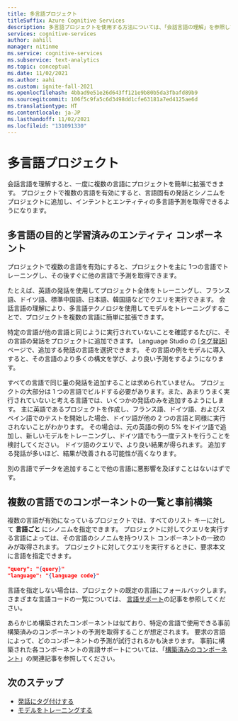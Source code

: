 ```yaml
---
title: 多言語プロジェクト
titleSuffix: Azure Cognitive Services
description: 多言語プロジェクトを使用する方法については、「会話言語の理解」を参照してください。
services: cognitive-services
author: aahill
manager: nitinme
ms.service: cognitive-services
ms.subservice: text-analytics
ms.topic: conceptual
ms.date: 11/02/2021
ms.author: aahi
ms.custom: ignite-fall-2021
ms.openlocfilehash: 4bbad9e51e26d643ff121e9b80b5da3fbafd89b9
ms.sourcegitcommit: 106f5c9fa5c6d3498dd1cfe63181a7ed4125ae6d
ms.translationtype: HT
ms.contentlocale: ja-JP
ms.lasthandoff: 11/02/2021
ms.locfileid: "131091330"
---
```

# <a name="multilingual-projects"></a>多言語プロジェクト

会話言語を理解すると、一度に複数の言語にプロジェクトを簡単に拡張できます。 プロジェクトで複数の言語を有効にすると、言語固有の発話とシノニムをプロジェクトに追加し、インテントとエンティティの多言語予測を取得できるようになります。 

## <a name="multilingual-intent-and-learned-entity-components"></a>多言語の目的と学習済みのエンティティ コンポーネント

プロジェクトで複数の言語を有効にすると、プロジェクトを主に 1つの言語でトレーニングし、その後すぐに他の言語で予測を取得できます。 

たとえば、英語の発話を使用してプロジェクト全体をトレーニングし、フランス語、ドイツ語、標準中国語、日本語、韓国語などでクエリを実行できます。 会話言語の理解により、多言語テクノロジを使用してモデルをトレーニングすることで、プロジェクトを複数の言語に簡単に拡張できます。

特定の言語が他の言語と同じように実行されていないことを確認するたびに、その言語の発話をプロジェクトに追加できます。 Language Studio の [[タグ発話]](../how-to/tag-utterances.md) ページで、追加する発話の言語を選択できます。 その言語の例をモデルに導入すると、その言語のより多くの構文を学び、より良い予測をするようになります。

すべての言語で同じ量の発話を追加することは求められていません。 プロジェクトの大部分は 1 つの言語でビルドする必要があります。また、あまりうまく実行されていないと考える言語では、いくつかの発話のみを追加するようにします。 主に英語であるプロジェクトを作成し、フランス語、ドイツ語、およびスペイン語でのテストを開始した場合、ドイツ語が他の 2 つの言語と同様に実行されないことがわかります。 その場合は、元の英語の例の 5% をドイツ語で追加し、新しいモデルをトレーニングし、ドイツ語でもう一度テストを行うことを検討してください。 ドイツ語のクエリで、より良い結果が得られます。 追加する発話が多いほど、結果が改善される可能性が高くなります。 

別の言語でデータを追加することで他の言語に悪影響を及ぼすことはないはずです。 

## <a name="list-and-prebuilt-components-in-multiple-languages"></a>複数の言語でのコンポーネントの一覧と事前構築

複数の言語が有効になっているプロジェクトでは、すべてのリスト キーに対して **言語ごと** にシノニムを指定できます。 プロジェクトに対してクエリを実行する言語によっては、その言語のシノニムを持つリスト コンポーネントの一致のみが取得されます。 プロジェクトに対してクエリを実行するときに、要求本文に言語を指定できます。

```json
"query": "{query}"
"language": "{language code}"
```

言語を指定しない場合は、プロジェクトの既定の言語にフォールバックします。 さまざまな言語コードの一覧については、 [言語サポート](../language-support.md)の記事を参照してください。

あらかじめ構築されたコンポーネントは似ており、特定の言語で使用できる事前構築済みのコンポーネントの予測を取得することが想定されます。 要求の言語によって、どのコンポーネントの予測が試行されるかも決まります。 事前に構築された各コンポーネントの言語サポートについては、「[構築済みのコンポーネント](../prebuilt-component-reference.md)」の関連記事を参照してください。

## <a name="next-steps"></a>次のステップ

* [発話にタグ付けする](../how-to/tag-utterances.md) 
* [モデルをトレーニングする](../how-to/train-model.md)
